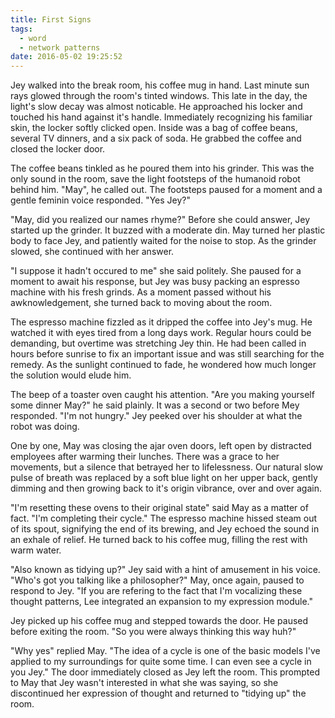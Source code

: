 ```yaml
---
title: First Signs
tags:
  - word
  - network patterns
date: 2016-05-02 19:25:52
---
```


Jey walked into the break room, his coffee mug in hand. <!-- more --> Last minute sun rays glowed through the room's tinted windows. This late in the day, the light's slow decay was almost noticable. He approached his locker and touched his hand against it's handle. Immediately recognizing his familiar skin, the locker softly clicked open. Inside was a bag of coffee beans, several TV dinners, and a six pack of soda. He grabbed the coffee and closed the locker door.

The coffee beans tinkled as he poured them into his grinder. This was the only sound in the room, save the light footsteps of the humanoid robot behind him. "May", he called out. The footsteps paused for a moment and a gentle feminin voice responded. "Yes Jey?"

"May, did you realized our names rhyme?" Before she could answer, Jey started up the grinder. It buzzed with a moderate din. May turned her plastic body to face Jey, and patiently waited for the noise to stop. As the grinder slowed, she continued with her answer.

"I suppose it hadn't occured to me" she said politely. She paused for a moment to await his response, but Jey was busy packing an espresso machine with his fresh grinds. As a moment passed without his awknowledgement, she turned back to moving about the room.

The espresso machine fizzled as it dripped the coffee into Jey's mug. He watched it with eyes tired from a long days work. Regular hours could be demanding, but overtime was stretching Jey thin. He had been called in hours before sunrise to fix an important issue and was still searching for the remedy. As the sunlight continued to fade, he wondered how much longer the solution would elude him.

The beep of a toaster oven caught his attention. "Are you making yourself some dinner May?" he said plainly. It was a second or two before Mey responded. "I'm not hungry." Jey peeked over his shoulder at what the robot was doing.

One by one, May was closing the ajar oven doors, left open by distracted employees after warming their lunches. There was a grace to her movements, but a silence that betrayed her to lifelessness. Our natural slow pulse of breath was replaced by a soft blue light on her upper back, gently dimming and then growing back to it's origin vibrance, over and over again.

"I'm resetting these ovens to their original state" said May as a matter of fact. "I'm completing their cycle." The espresso machine hissed steam out of its spout, signifying the end of its brewing, and Jey echoed the sound in an exhale of relief. He turned back to his coffee mug, filling the rest with warm water.

"Also known as tidying up?" Jey said with a hint of amusement in his voice. "Who's got you talking like a philosopher?" May, once again, paused to respond to Jey. "If you are refering to the fact that I'm vocalizing these thought patterns, Lee integrated an expansion to my expression module."

Jey picked up his coffee mug and stepped towards the door. He paused before exiting the room. "So you were always thinking this way huh?"

"Why yes" replied May. "The idea of a cycle is one of the basic models I've applied to my surroundings for quite some time. I can even see a cycle in you Jey." The door immediately closed as Jey left the room. This prompted to May that Jey wasn't interested in what she was saying, so she discontinued her expression of thought and returned to "tidying up" the room.
